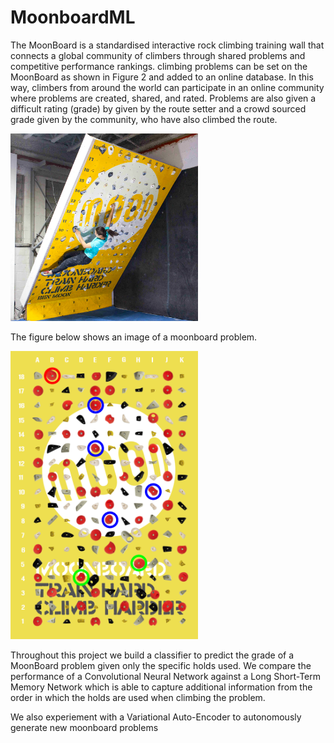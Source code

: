 # MoonboardML
The MoonBoard is a standardised interactive rock climbing training wall that connects a global community of climbers through shared problems and competitive performance rankings. climbing problems can be set on the MoonBoard as shown in Figure 2 and added to an online database. In this way, climbers from around the world can participate in an online community where problems are created, shared, and rated. Problems are also given a difficult rating (grade) by given by the route setter and a crowd sourced grade given by the community, who have also climbed the route.

<img src="moonboard.jpg" alt="a moonboard" width="300"/>

The figure below shows an image of a moonboard problem. 

<img src="moonboardproblem.png" alt="a moonboard problem" width="300"/>

Throughout this project we build a classifier to predict the grade of a MoonBoard problem given only the specific holds used. We compare the performance of a Convolutional Neural Network against a Long Short-Term Memory Network which is able to capture additional information from the order in which the holds are used when climbing the problem. 

We also experiement with a Variational Auto-Encoder to autonomously generate new moonboard problems
